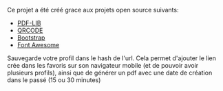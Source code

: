 Ce projet a été créé grace aux projets open source suivants:

- [PDF-LIB](https://pdf-lib.js.org/)
- [QRCODE](https://github.com/soldair/node-qrcode)
- [Bootstrap](https://getbootstrap.com/)
- [Font Awesome](https://fontawesome.com/license)

Sauvegarde votre profil dans le hash de l'url.
Cela permet d'ajouter le lien crée dans les favoris sur son navigateur mobile (et de pouvoir avoir plusieurs profils), ainsi que de générer un pdf avec une date de création dans le passé (15 ou 30 minutes)
